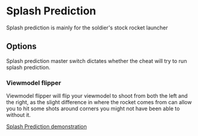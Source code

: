# Splash Prediction

Splash prediction is mainly for the soldier's stock rocket launcher

## Options

Splash prediction master switch dictates whether the cheat will try to run splash prediction.

### Viewmodel flipper

Viewmodel flipper will flip your viewmodel to shoot from both the left and the right, as the slight difference in where the rocket comes from can allow you to hit some shots around corners you might not have been able to without it.

[Splash Prediction demonstration](https://www.youtube.com/watch?v=AmbK64RuF0Q)